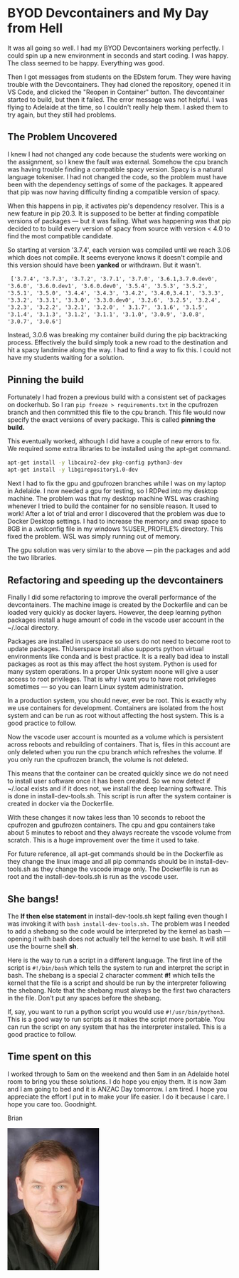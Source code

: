 # BYOD Devcontainers and My Day from Hell

It was all going so well. I had my BYOD Devcontainers working perfectly. I could spin up a new environment in seconds and start coding. I was happy. The class seemed to be happy. Everything was good.

Then I got messages from students on the EDstem forum. They were having trouble with the Devcontainers. They had cloned the repository, opened it in VS Code, and clicked the "Reopen in Container" button. The devcontainer started to build, but then it failed. The error message was not helpful. I was flying to Adelaide at the time, so I couldn't really help them. I asked them to try again, but they still had problems.

## The Problem Uncovered

I knew I had not changed any code because the students were working on the assignment, so I knew the fault was external. Somehow the cpu branch was having trouble finding a compatible spacy version. Spacy is a natural language tokeniser. I had not changed the code, so the problem must have been with the dependency settings of some of the packages. It appeared that pip was now having difficulty finding a compatible version of spacy.  

When this happens in pip, it activates pip's dependency resolver. This is a new feature in pip 20.3. It is supposed to be better at finding compatible versions of packages &mdash; but it was failing.  What was happening was that pip decided to to build every version of spacy from source with version < 4.0 to find the most compatible candidate. 

So starting at version '3.7.4', each version was compiled until we reach 3.06 which does not compile. It seems everyone knows it doesn't compile and this version should have been **yanked** or withdrawn.  But it wasn't.  

```console
 ['3.7.4', '3.7.3', '3.7.2', '3.7.1', '3.7.0', '3.6.1,3.7.0.dev0', '3.6.0', '3.6.0.dev1', '3.6.0.dev0', '3.5.4', '3.5.3', '3.5.2', '3.5.1', '3.5.0', '3.4.4', '3.4.3', '3.4.2', '3.4.0,3.4.1', '3.3.3', '3.3.2', '3.3.1', '3.3.0', '3.3.0.dev0', '3.2.6', '3.2.5', '3.2.4', '3.2.3', '3.2.2', '3.2.1', '3.2.0', ' 3.1.7', '3.1.6', '3.1.5', '3.1.4', '3.1.3', '3.1.2', '3.1.1', '3.1.0', '3.0.9', '3.0.8', '3.0.7', '3.0.6']
 ```

Instead, 3.0.6 was breaking my container build during the pip backtracking process. Effectively the build simply took a new road to the destination and hit a spacy landmine along the way. I had to find a way to fix this. I could not have my students waiting for a solution. 

## Pinning the build

Fortunately I had frozen a previous build with a consistent set of packages on dockerhub.  So I ran `pip freeze > requirements.txt` in the cpufrozen branch and then committed this file to the cpu branch. This file would now specify the exact versions of every package. This is called **pinning the build.** 

This eventually worked, although I did have a couple of new errors to fix.  We required some extra libraries to be installed using the apt-get command. 

```bash
apt-get install -y libcairo2-dev pkg-config python3-dev
apt-get install -y libgirepository1.0-dev
```

Next I had to fix the gpu and gpufrozen branches while I was on my laptop in Adelaide. I now needed a gpu for testing, so I RDPed into my desktop machine.  The problem was that my desktop machine WSL was crashing whenever I tried to build the container for no sensible reason.  It used to work!  After a lot of trial and error I discovered that the problem was due to Docker Desktop settings.  I had to increase the memory and swap space to 8GB in a .wslconfig file in my windows %USER_PROFILE% directory.  This fixed the problem.  WSL was simply running out of memory.

The gpu solution was very similar to the above &mdash; pin the packages and add the two libraries. 

## Refactoring and speeding up the devcontainers

Finally I did some refactoring to improve the overall performance of the devcontainers. The machine image is created by the Dockerfile and can be loaded very quickly as docker layers.  However, the deep learning python packages install a huge amount of code in the vscode user account in the ~/.local directory. 

Packages are installed in userspace so users do not need to become root to update packages.  ThUserspace install also supports python virtual environments like conda and is best practice. It is a really bad idea to install packages as root as this may affect the host system. Python is used for many system operations. In a proper Unix system noone will give a user access to root privileges.  That is why I want you to have root privileges sometimes &mdash; so you can learn Linux system administration. 

In a production system, you should never, ever be root.  This is exactly why we use containers for development.  Containers are isolated from the host system and can be run as root without affecting the host system.  This is a good practice to follow.

Now the vscode user account is mounted as a volume which is persistent across reboots and rebuilding of containers. That is, files in this account are only deleted when you run the cpu branch which refreshes the volume.  If you only run the cpufrozen branch, the volume is not deleted.  

This means that the container can be created quickly since we do not need to install user software once it has been created.  So we now detect if ~/.local exists and if it does not, we install the deep learning software.  This is done in install-dev-tools.sh. This script is run after the system container is created in docker via the Dockerfile.

With these changes it now takes less than 10 seconds to reboot the cpufrozen and gpufrozen containers.  The cpu and gpu containers take about 5 minutes to reboot and they always recreate the vscode volume from scratch.  This is a huge improvement over the time it used to take.

For future reference, all apt-get commands should be in the Dockerfile as they change the linux image and all pip commands should be in install-dev-tools.sh as they change the vscode image only.  The Dockerfile is run as root and the install-dev-tools.sh is run as the vscode user.  

## She bangs!

The **If then else statement** in install-dev-tools.sh kept failing even though I was invoking it with `bash install-dev-tools.sh.`  The problem was I needed to add a shebang so the code would be interpreted by the kernel as bash &mdash; opening it with bash does not actually tell the kernel to use bash. It will still use the bourne shell **sh**.  

Here is the way to run a script in a different language.  The first line of the script is `#!/bin/bash` which tells the system to run and interpret the script in bash. The shebang is a special 2 character comment **#!** which tells the kernel that the file is a script and should be run by the interpreter following the shebang.  Note that the shebang must always be the first two characters in the file. Don't put any spaces before the shebang.

If, say, you want to run a python script you would use `#!/usr/bin/python3`.  This is a good way to run scripts as it makes the script more portable.  You can run the script on any system that has the interpreter installed.  This is a good practice to follow.

## Time spent on this

I worked through to 5am on the weekend and then 5am in an Adelaide hotel room to bring you these solutions. I do hope you enjoy them.
It is now 3am and I am going to bed and it is ANZAC Day tomorrow.   I am tired.  I hope you appreciate the effort I put in to make your life easier.  I do it because I care.  I hope you care too.  Goodnight.

Brian

![Lovell Portrait](/images/Lovell_portrait_small.jpg "Brian Lovell")

<!-- Put Javascript here! -->

<script src="/assets/scripts/copyCode.js" async> </script>

